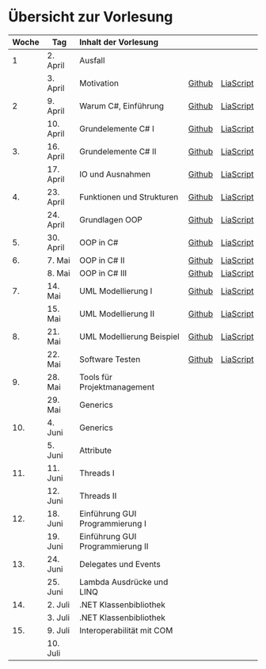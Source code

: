# Übersicht zur Vorlesung

| Woche | Tag       | Inhalt der Vorlesung        |                                                                                             |                                                                                                                                                |
|:----- | --------- |:--------------------------- | ------------------------------------------------------------------------------------------- | ---------------------------------------------------------------------------------------------------------------------------------------------- |
| 1     | 2. April  | Ausfall                     |                                                                                             |                                                                                                                                                |
|       | 3. April  | Motivation                  | [Github](https://github.com/liaScript/CsharpCourse/blob/master/00_Einfuehrung.md)           | [LiaScript](https://liascript.github.io/course/?https://raw.githubusercontent.com/liaScript/CsharpCourse/master/00_Einfuehrung.md#1)           |
| 2     | 9. April  | Warum C#, Einführung        | [Github](https://github.com/liaScript/CsharpCourse/blob/master/01_EinordnungCsharp.md)      | [LiaScript](https://liascript.github.io/course/?https://raw.githubusercontent.com/liaScript/CsharpCourse/master/01_EinordnungCsharp.md#1)      |
|       | 10. April | Grundelemente  C# I         | [Github](https://github.com/liaScript/CsharpCourse/blob/master/02_ElementeI.md)             | [LiaScript](https://liascript.github.io/course/?https://raw.githubusercontent.com/liaScript/CsharpCourse/master/02_ElementeI.md#1)             |
| 3.    | 16. April | Grundelemente  C# II        | [Github](https://github.com/liaScript/CsharpCourse/blob/master/03_ElementeII.md)            | [LiaScript](https://liascript.github.io/course/?https://raw.githubusercontent.com/liaScript/CsharpCourse/master/03_ElementeII.md#1)            |
|       | 17. April | IO und Ausnahmen            | [Github](https://github.com/liaScript/CsharpCourse/blob/master/04_IO_Ausnahmebehandlung.md) | [LiaScript](https://liascript.github.io/course/?https://raw.githubusercontent.com/liaScript/CsharpCourse/master/04_IO_Ausnahmebehandlung.md#1) |
| 4.    | 23. April | Funktionen und Strukturen   | [Github](https://github.com/liaScript/CsharpCourse/blob/master/05_FunktionenStrukturen.md)  | [LiaScript](https://liascript.github.io/course/?https://raw.githubusercontent.com/liaScript/CsharpCourse/master/05_FunktionenStrukturen.md#1)  |
|       | 24. April | Grundlagen OOP              | [Github](https://github.com/liaScript/CsharpCourse/blob/master/06_OOP_Konzepte.md)          | [LiaScript](https://liascript.github.io/course/?https://raw.githubusercontent.com/liaScript/CsharpCourse/master/06_OOP_Konzepte.md#1)          |
| 5.    | 30. April | OOP in C#                   | [Github](https://github.com/liaScript/CsharpCourse/blob/master/07_OOP_Csharp.md)            | [LiaScript](https://liascript.github.io/course/?https://raw.githubusercontent.com/liaScript/CsharpCourse/master/07_OOP_Csharp.md#1)            |
| 6.    | 7. Mai    | OOP in C# II                | [Github](https://github.com/liaScript/CsharpCourse/blob/master/08_OOP_CsharpI.md)           | [LiaScript](https://liascript.github.io/course/?https://raw.githubusercontent.com/liaScript/CsharpCourse/master/08_OOP_CsharpI.md#1)           |
|       | 8. Mai    | OOP in C# III               | [Github](https://github.com/liaScript/CsharpCourse/blob/master/09_OOP_CsharpII.md)          | [LiaScript](https://liascript.github.io/course/?https://raw.githubusercontent.com/liaScript/CsharpCourse/master/09_OOP_CsharpII.md#1)          |
| 7.    | 14. Mai   | UML Modellierung  I         | [Github](https://github.com/liaScript/CsharpCourse/blob/master/10_UMLI.md)                  | [LiaScript](https://liascript.github.io/course/?https://raw.githubusercontent.com/liaScript/CsharpCourse/master/10_UMLI.md#1)                  |
|       | 15. Mai   | UML Modellierung II         | [Github](https://github.com/liaScript/CsharpCourse/blob/master/11_UMLII.md)                 | [LiaScript](https://liascript.github.io/course/?https://raw.githubusercontent.com/liaScript/CsharpCourse/master/11_UMLII.md#1)                 |
| 8.    | 21. Mai   | UML Modellierung Beispiel   | [Github](https://github.com/liaScript/CsharpCourse/blob/master/12_UMLIII.md)                | [LiaScript](https://liascript.github.io/course/?https://raw.githubusercontent.com/liaScript/CsharpCourse/master/12_UMLIII.md#1)                |
|       | 22. Mai   | Software Testen             | [Github](https://github.com/liaScript/CsharpCourse/blob/master/13_Testen.md)                | [LiaScript](https://liascript.github.io/course/?https://raw.githubusercontent.com/liaScript/CsharpCourse/master/13_Testen.md#1)                |
| 9.    | 28. Mai   | Tools für Projektmanagement |                                                                                             |                                                                                                                                                |
|       | 29. Mai   | Generics                    |                                                                                             |                                                                                                                                                |
| 10.   | 4. Juni   | Generics        |                                                                                             |                                                                                                                                                |
|       | 5. Juni   |   Attribute                     |                                                                                             |                                                                                                                                                |
| 11.   | 11. Juni  |  Threads I                        |                                                                                             |                                                                                                                                                |
|       | 12. Juni  |   Threads II                          |                                                                                             |                                                                                                                                                |
| 12.   | 18. Juni  | Einführung GUI Programmierung I                            |                                                                                             |                                                                                                                                                |
|       | 19. Juni  |  Einführung GUI Programmierung II                            |                                                                                             |                                                                                                                                                |
| 13.   | 24. Juni  |   Delegates und Events                       |                                                                                             |                                                                                                                                                |
|       | 25. Juni  |  Lambda Ausdrücke und LINQ                            |                                                                                             |                                                                                                                                                |
| 14.   | 2. Juli   | .NET Klassenbibliothek                            |                                                                                             |                                                                                                                                                |
|       | 3. Juli   |  .NET Klassenbibliothek                             |                                                                                             |                                                                                                                                                |
| 15.   | 9. Juli   | Interoperabilität mit COM                            |                                                                                             |                                                                                                                                                |
|       | 10. Juli  |                             |                                                                                             |                                                                                                                                                |
